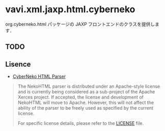 # vavi.xml.jaxp.html.cyberneko

org.cyberneko.html パッケージの JAXP フロントエンドのクラスを提供します．

## TODO

## Lisence

 * [CyberNeko HTML Parser](http://people.apache.org/~andyc/neko/doc/html/index.html)

> The NekoHTML parser is distributed under an Apache-style license and is currently being considered as a sub-project of the Apache Xerces project. If accepted, the license and development of NekoHTML will move to Apache. However, this will not affect the ability of the parser to be freely used as specified by the current license. 
>
> For specific license details, please refer to the <a href="http://people.apache.org/~andyc/neko/LICENSE">LICENSE</a> file. 
